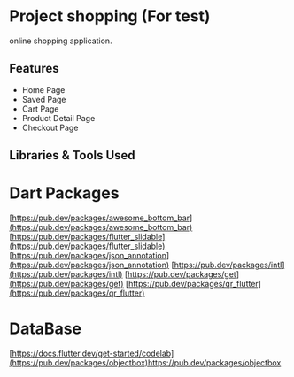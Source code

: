 # Project shopping (For test)

online shopping application.

## Features
- Home Page
- Saved Page
- Cart Page
- Product Detail Page
- Checkout Page

## Libraries & Tools Used
# Dart Packages
[https://pub.dev/packages/awesome_bottom_bar](https://pub.dev/packages/awesome_bottom_bar)
[https://pub.dev/packages/flutter_slidable](https://pub.dev/packages/flutter_slidable)
[https://pub.dev/packages/json_annotation](https://pub.dev/packages/json_annotation)
[https://pub.dev/packages/intl](https://pub.dev/packages/intl)
[https://pub.dev/packages/get](https://pub.dev/packages/get)
[https://pub.dev/packages/qr_flutter](https://pub.dev/packages/qr_flutter)

# DataBase
[https://docs.flutter.dev/get-started/codelab](https://pub.dev/packages/objectbox)https://pub.dev/packages/objectbox

